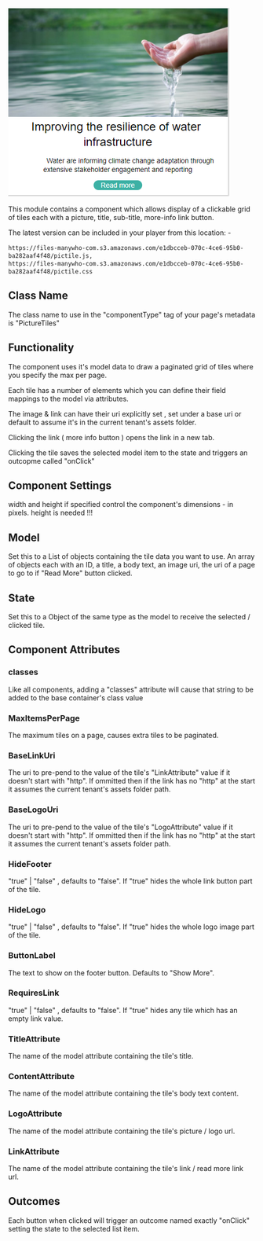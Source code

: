 ![alt text](https://github.com/MarkWattsBoomi/PictureTiles/blob/main/example.png)

This module contains a component which allows display of a clickable grid of tiles each with a picture, title, sub-title, more-info link button.

The latest version can be included in your player from this location: -

```
https://files-manywho-com.s3.amazonaws.com/e1dbcceb-070c-4ce6-95b0-ba282aaf4f48/pictile.js,
https://files-manywho-com.s3.amazonaws.com/e1dbcceb-070c-4ce6-95b0-ba282aaf4f48/pictile.css
```

## Class Name
The class name to use in the "componentType" tag of your page's metadata is "PictureTiles"

## Functionality

The component uses it's model data to draw a paginated grid of tiles where you specify the max per page.

Each tile has a number of elements which you can define their field mappings to the model via attributes.

The image & link can have their uri explicitly set , set under a base uri or default to assume it's in the current tenant's assets folder.

Clicking the link ( more info button ) opens the link in a new tab.

Clicking the tile saves the selected model item to the state and triggers an outcopme called "onClick"



## Component Settings

width and height if specified control the component's dimensions - in pixels.
height is needed !!!

## Model
Set this to a List of objects containing the tile data you want to use.  An array of objects each with an ID, a title, a body text, an image uri, the uri of a page to go to if "Read More" button clicked.

## State
Set this to a Object of the same type as the model to receive the selected / clicked tile.

## Component Attributes

### classes

Like all components, adding a "classes" attribute will cause that string to be added to the base container's class value

### MaxItemsPerPage
The maximum tiles on a page, causes extra tiles to be paginated.

### BaseLinkUri
The uri to pre-pend to the value of the tile's "LinkAttribute" value if it doesn't start with "http".
If ommitted then if the link has no "http" at the start it assumes the current tenant's assets folder path.

### BaseLogoUri
The uri to pre-pend to the value of the tile's "LogoAttribute" value if it doesn't start with "http".
If ommitted then if the link has no "http" at the start it assumes the current tenant's assets folder path.

### HideFooter
"true" | "false" , defaults to "false".
If "true" hides the whole link button part of the tile.

### HideLogo
"true" | "false" , defaults to "false".
If "true" hides the whole logo image part of the tile.

### ButtonLabel
The text to show on the footer button.
Defaults to "Show More".

### RequiresLink
"true" | "false" , defaults to "false".
If "true" hides any tile which has an empty link value.

### TitleAttribute
The name of the model attribute containing the tile's title.

### ContentAttribute
The name of the model attribute containing the tile's body text content.

### LogoAttribute
The name of the model attribute containing the tile's picture / logo url.

### LinkAttribute
The name of the model attribute containing the tile's link / read more link url.


## Outcomes

Each button when clicked will trigger an outcome named exactly "onClick" setting the state to the selected list item.










